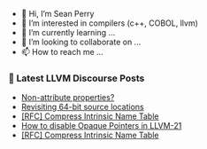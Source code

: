 - 👋 Hi, I’m Sean Perry
- 👀 I’m interested in compilers (c++, COBOL, llvm)
- 🌱 I’m currently learning ...
- 💞️ I’m looking to collaborate on ...
- 📫 How to reach me ...

<!---
s66perry/s66perry is a ✨ special ✨ repository because its `README.md` (this file) appears on your GitHub profile.
You can click the Preview link to take a look at your changes.
--->
### 📕 Latest LLVM Discourse Posts

<!-- DISCOURSE-LLVM:START -->
- [Non-attribute properties?](https://discourse.llvm.org/t/non-attribute-properties/87523#post_1)
- [Revisiting 64-bit source locations](https://discourse.llvm.org/t/revisiting-64-bit-source-locations/86556?page=3#post_42)
- [[RFC] Compress Intrinsic Name Table](https://discourse.llvm.org/t/rfc-compress-intrinsic-name-table/82412?page=3#post_55)
- [How to disable Opaque Pointers in LLVM-21](https://discourse.llvm.org/t/how-to-disable-opaque-pointers-in-llvm-21/87519#post_1)
- [[RFC] Compress Intrinsic Name Table](https://discourse.llvm.org/t/rfc-compress-intrinsic-name-table/82412?page=3#post_54)
<!-- DISCOURSE-LLVM:END -->
